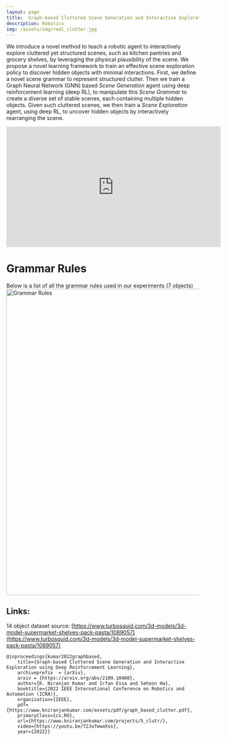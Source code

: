 ```yaml
---
layout: page
title: 	Graph-based Cluttered Scene Generation and Interactive Exploration using Deep Reinforcement Learning
description: Robotics
img: /assets/img/real_clutter.jpg
---
```


We introduce a novel method to teach a robotic agent to interactively explore cluttered yet structured scenes, such as kitchen pantries and grocery shelves, by leveraging the physical plausibility of the scene. We propose a novel learning framework to train an effective scene exploration policy to discover hidden objects with minimal interactions.
First, we define a novel scene grammar to represent structured clutter. Then we train a Graph Neural Network (GNN) based *Scene Generation* agent using deep reinforcement learning (deep RL), to manipulate this *Scene Grammar* to create a diverse set of stable scenes, each containing multiple hidden objects.
Given such cluttered scenes, we then train a *Scene Exploration* agent, using deep RL, to uncover hidden objects by interactively rearranging the scene. 

<div class="col three caption">
<iframe width="560" height="315" src="https://www.youtube.com/embed/T2Jo7wwaXss" frameborder="0" allow="accelerometer; autoplay; encrypted-media; gyroscope; picture-in-picture" allowfullscreen></iframe>
</div>

# Grammar Rules

Below is a list of all the grammar rules used in our experiments (7 objects)
<img src="{{ site.baseurl }}/assets/img/grammar_rules.png" alt="Grammar Rules" width="800"/>

<!-- <div class="img_row">
    <img class="col three left" src="{{ site.baseurl }}/assets/img/grammar_rules.png" alt="" title="Grammar Rules" style="height:864px;width:768px" />
</div> -->
<!-- ![Image](/assets/img/grammar_rules.png) -->

## Links:

14 object dataset source: [https://www.turbosquid.com/3d-models/3d-model-supermarket-shelves-pack-pasta/1089057](https://www.turbosquid.com/3d-models/3d-model-supermarket-shelves-pack-pasta/1089057)



    @inproceedings{kumar2022graphbased,
        title={Graph-based Cluttered Scene Generation and Interactive Exploration using Deep Reinforcement Learning},
        archiveprefix  = {arXiv},
        arxiv = {https://arxiv.org/abs/2109.10460},
        author={K. Niranjan Kumar and Irfan Essa and Sehoon Ha},
        booktitle={2022 IEEE International Conference on Robotics and Automation (ICRA)},
        organization={IEEE},
        pdf={https://www.kniranjankumar.com/assets/pdf/graph_based_clutter.pdf},
        primaryClass={cs.RO},
        url={https://www.kniranjankumar.com/projects/5_clutr/},
        video={https://youtu.be/T2Jo7wwaXss},
        year={2022}}
